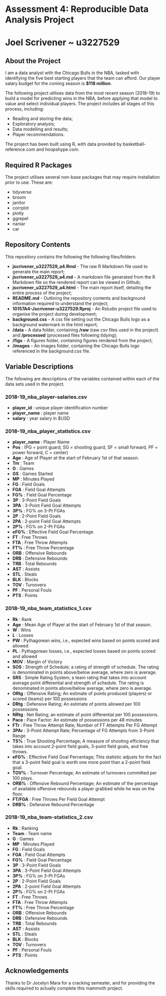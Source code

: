 # Assessment 4: Reproducible Data Analysis Project
# Joel Scrivener ~ u3227529

## About the Project

I am a data analyst with the Chicago Bulls in the NBA, tasked with identifying
the five best starting players that the team can afford. Our player salary 
budget for the coming season is **$118 million**.

The following project utilises data from the most recent season (2018-19) to 
build a model for predicting wins in the NBA, before applying that model to 
value and select individual players. The project includes all stages of this 
process, including:

* Reading and storing the data;
* Exploratory analysis;
* Data modelling and results;
* Player recommendations.

The project has been built using R, with data provided by 
basketball-reference.com and hoopshype.com.

## Required R Packages

The project utilises several non-base packages that may require installation 
prior to use. These are:

* tidyverse
* broom
* janitor
* corrplot
* plotly
* ggrepel
* naniar
* car

## Repository Contents

This repository contains the following the following files/folders:

* **jscrivener_u3227529_a4.Rmd** - The raw R Markdown file used to generate the main
report;
* **jscrivener_u3227529_a4.md** - A markdown file generated from the R Markdown file
so the rendered report can be viewed in Github;
* **jscrivener_u3227529_a4.html** - The main report itself, detailing the entire
process of the project;
* **README.md** - Outlining the repository contents and background information required  to understand the project;
* **10157A4-Jscrivener-u3227529.Rproj** - An Rstudio project file used to 
organise the project during development;
* **background.css** - A css file setting out the Chicago Bulls logo as a background
watermark in the html report;
* **/data** - A data folder, containing **/raw** (raw csv files used in the project) and
**/processed** (processed files following tidying);
* **/figs** - A figures folder, containing figures rendered from the project;
* **/images** - An images folder, containing the Chicago Bulls logo referenced in 
the background.css file.

## Variable Descriptions

The following are descriptions of the variables contained within each of the 
data sets used in the project.

### 2018-19_nba_player-salaries.csv

* **player_id** : unique player identification number
* **player_name** : player name
* **salary** : year salary in $USD

### 2018-19_nba_player_statistics.csv


* **player_name** : Player Name
* **Pos** :  (PG = point guard, SG = shooting guard, SF = small forward, PF = power 
forward, C = center) 
* **Age** : Age of Player at the start of February 1st of that season.
* **Tm** : Team
* **G** : Games
* **GS** : Games Started
* **MP** : Minutes Played
* **FG** : Field Goals
* **FGA** : Field Goal Attempts
* **FG%** : Field Goal Percentage
* **3P** : 3-Point Field Goals
* **3PA** : 3-Point Field Goal Attempts
* **3P%** : FG% on 3-Pt FGAs
* **2P** : 2-Point Field Goals
* **2PA** : 2-point Field Goal Attempts
* **2P%** : FG% on 2-Pt FGAs
* **eFG%** : Effective Field Goal Percentage
* **FT** : Free Throws
* **FTA** : Free Throw Attempts
* **FT%** : Free Throw Percentage
* **ORB** : Offensive Rebounds
* **DRB** : Defensive Rebounds
* **TRB** : Total Rebounds
* **AST** : Assists
* **STL** : Steals
* **BLK** : Blocks
* **TOV** : Turnovers
* **PF** : Personal Fouls
* **PTS** : Points

### 2018-19_nba_team_statistics_1.csv

* **Rk** : Rank
* **Age** : Mean Age of Player at the start of February 1st of that season.
* **W** : Wins
* **L** : Losses
* **PW** : Pythagorean wins, i.e., expected wins based on points scored and allowed
* **PL** : Pythagorean losses, i.e., expected losses based on points scored and 
allowed
* **MOV** : Margin of Victory
* **SOS** : Strength of Schedule; a rating of strength of schedule. The rating is 
denominated in points above/below average, where zero is average.
* **SRS** : Simple Rating System; a team rating that takes into account average 
point differential and strength of schedule. The rating is denominated in points
above/below average, where zero is average.
* **ORtg** : Offensive Rating; An estimate of points produced (players) or scored 
(teams) per 100 possessions
* **DRtg** : Defensive Rating; An estimate of points allowed per 100 possessions
* **NRtg** : Net Rating; an estimate of point differential per 100 possessions.
* **Pace** : Pace Factor: An estimate of possessions per 48 minutes
* **FTr** : Free Throw Attempt Rate; Number of FT Attempts Per FG Attempt
* **3PAr** : 3-Point Attempt Rate; Percentage of FG Attempts from 3-Point Range
* **TS%** : True Shooting Percentage; A measure of shooting efficiency that takes 
into account 2-point field goals, 3-point field goals, and free throws.
* **eFG%** : Effective Field Goal Percentage; This statistic adjusts for the fact 
that a 3-point field goal is worth one more point than a 2-point field goal.
* **TOV%** : Turnover Percentage; An estimate of turnovers committed per 100 plays.
* **ORB%** : Offensive Rebound Percentage; An estimate of the percentage of 
available offensive rebounds a player grabbed while he was on the floor.
* **FT/FGA** : Free Throws Per Field Goal Attempt
* **DRB%** : Defensive Rebound Percentage

### 2018-19_nba_team-statistics_2.csv


* **Rk** : Ranking
* **Team** : Team name
* **G** : Games
* **MP** : Minutes Played
* **FG** : Field Goals
* **FGA** : Field Goal Attempts
* **FG%** : Field Goal Percentage
* **3P** : 3-Point Field Goals
* **3PA** : 3-Point Field Goal Attempts
* **3P%** : FG% on 3-Pt FGAs
* **2P** : 2-Point Field Goals
* **2PA** : 2-point Field Goal Attempts
* **2P%** : FG% on 2-Pt FGAs
* **FT** : Free Throws
* **FTA** : Free Throw Attempts
* **FT%** : Free Throw Percentage
* **ORB** : Offensive Rebounds
* **DRB** : Defensive Rebounds
* **TRB** : Total Rebounds
* **AST** : Assists
* **STL** : Steals
* **BLK** : Blocks
* **TOV** : Turnovers
* **PF** : Personal Fouls
* **PTS** : Points

## Acknowledgements

Thanks to Dr Jocelyn Mara for a cracking semester, and for providing the skills
required to actually complete this mammoth project. 
